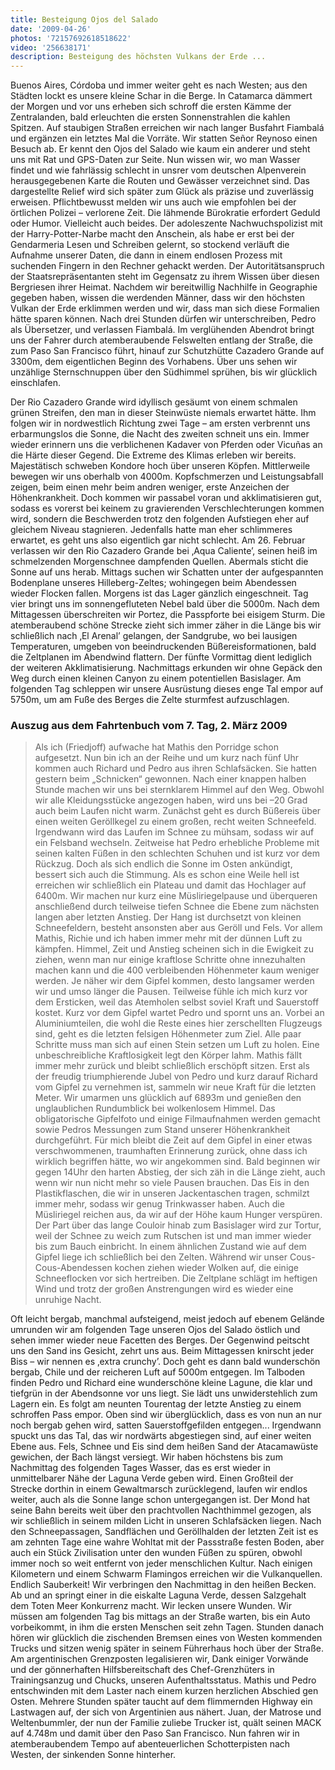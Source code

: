 ```yaml
---
title: Besteigung Ojos del Salado
date: '2009-04-26'
photos: '72157692618518622'
video: '256638171'
description: Besteigung des höchsten Vulkans der Erde ...
---
```


Buenos Aires, Córdoba und immer weiter geht es nach Westen; aus den Städten lockt es unsere kleine Schar in die Berge. In Catamarca dämmert der Morgen und vor uns erheben sich schroff die ersten Kämme der Zentralanden, bald erleuchten die ersten Sonnenstrahlen die kahlen Spitzen. Auf staubigen Straßen erreichen wir nach langer Busfahrt Fiambalá und ergänzen ein letztes Mal die Vorräte.
Wir statten Señor Reynoso einen Besuch ab. Er kennt den Ojos del Salado wie kaum ein anderer und steht uns mit Rat und GPS-Daten zur Seite. Nun wissen wir, wo man Wasser findet und wie fahrlässig schlecht in unsrer vom deutschen Alpenverein herausgegebenen Karte die Routen und Gewässer verzeichnet sind. Das dargestellte Relief wird sich später zum Glück als präzise und zuverlässig erweisen.
Pflichtbewusst melden wir uns auch wie empfohlen bei der örtlichen Polizei – verlorene Zeit. Die lähmende Bürokratie erfordert Geduld oder Humor. Vielleicht auch beides. Der adoleszente Nachwuchspolizist mit der Harry-Potter-Narbe macht den Anschein, als habe er erst bei der Gendarmeria Lesen und Schreiben gelernt, so stockend verläuft die Aufnahme unserer Daten, die dann in einem endlosen Prozess mit suchenden Fingern in den Rechner gehackt werden.
Der Autoritätsanspruch der Staatsrepräsentanten steht im Gegensatz zu ihrem Wissen über diesen Bergriesen ihrer Heimat. Nachdem wir bereitwillig Nachhilfe in Geographie gegeben haben, wissen die werdenden Männer, dass wir den höchsten Vulkan der Erde erklimmen werden und wir, dass man sich diese Formalien hätte sparen können.
Nach drei Stunden dürfen wir unterschreiben, Pedro als Übersetzer, und verlassen Fiambalá. Im verglühenden Abendrot bringt uns der Fahrer durch atemberaubende Felswelten entlang der Straße, die zum Paso San Francisco führt, hinauf zur Schutzhütte Cazadero Grande auf 3300m, dem eigentlichen Beginn des Vorhabens. Über uns sehen wir unzählige Sternschnuppen über den Südhimmel sprühen, bis wir glücklich einschlafen.

Der Rio Cazadero Grande wird idyllisch gesäumt von einem schmalen grünen Streifen, den man in dieser Steinwüste niemals erwartet hätte. Ihm folgen wir in nordwestlich Richtung zwei Tage – am ersten verbrennt uns erbarmungslos die Sonne, die Nacht des zweiten schneit uns ein. Immer wieder erinnern uns die verblichenen Kadaver von Pferden oder Vicuñas an die Härte dieser Gegend. Die Extreme des Klimas erleben wir bereits. Majestätisch schweben Kondore hoch über unseren Köpfen.
Mittlerweile bewegen wir uns oberhalb von 4000m. Kopfschmerzen und Leistungsabfall zeigen, beim einen mehr beim andren weniger, erste Anzeichen der Höhenkrankheit. Doch kommen wir passabel voran und akklimatisieren gut, sodass es vorerst bei keinem zu gravierenden Verschlechterungen kommen wird, sondern die Beschwerden trotz den folgenden Aufstiegen eher auf gleichem Niveau stagnieren. Jedenfalls hatte man eher schlimmeres erwartet, es geht uns also eigentlich gar nicht schlecht.
Am 26. Februar verlassen wir den Rio Cazadero Grande bei ‚Aqua Caliente’, seinen heiß im schmelzenden Morgenschnee dampfenden Quellen. Abermals sticht die Sonne auf uns herab. Mittags suchen wir Schatten unter der aufgespannten Bodenplane unseres Hilleberg-Zeltes; wohingegen beim Abendessen wieder Flocken fallen. Morgens ist das Lager gänzlich eingeschneit.
Tag vier bringt uns im sonnengefluteten Nebel bald über die 5000m. Nach dem Mittagessen überschreiten wir Portez, die Passpforte bei eisigem Sturm. Die atemberaubend schöne Strecke zieht sich immer zäher in die Länge bis wir schließlich nach ‚El Arenal’ gelangen, der Sandgrube, wo bei lausigen Temperaturen, umgeben von beeindruckenden Büßereisformationen, bald die Zeltplanen im Abendwind flattern.
Der fünfte Vormittag dient lediglich der weiteren Akklimatisierung. Nachmittags erkunden wir ohne Gepäck den Weg durch einen kleinen Canyon zu einem potentiellen Basislager. Am folgenden Tag schleppen wir unsere Ausrüstung dieses enge Tal empor auf 5750m, um am Fuße des Berges die Zelte sturmfest aufzuschlagen.

### Auszug aus dem Fahrtenbuch vom 7. Tag, 2. März 2009

> Als ich (Friedjoff) aufwache hat Mathis den Porridge schon aufgesetzt. Nun bin ich an der Reihe und um kurz nach fünf Uhr kommen auch Richard und Pedro aus ihren Schlafsäcken. Sie hatten gestern beim „Schnicken“ gewonnen. Nach einer knappen halben Stunde machen wir uns bei sternklarem Himmel auf den Weg. Obwohl wir alle Kleidungsstücke angezogen haben, wird uns bei –20 Grad auch beim Laufen nicht warm.
> Zunächst geht es durch Büßereis über einen weiten Geröllkegel zu einem großen, recht weiten Schneefeld. Irgendwann wird das Laufen im Schnee zu mühsam, sodass wir auf ein Felsband wechseln. Zeitweise hat Pedro erhebliche Probleme mit seinen kalten Füßen in den schlechten Schuhen und ist kurz vor dem Rückzug. Doch als sich endlich die Sonne im Osten ankündigt, bessert sich auch die Stimmung.
> Als es schon eine Weile hell ist erreichen wir schließlich ein Plateau und damit das Hochlager auf 6400m. Wir machen nur kurz eine Müsliriegelpause und überqueren anschließend durch teilweise tiefen Schnee die Ebene zum nächsten langen aber letzten Anstieg. Der Hang ist durchsetzt von kleinen Schneefeldern, besteht ansonsten aber aus Geröll und Fels. Vor allem Mathis, Richie und ich haben immer mehr mit der dünnen Luft zu kämpfen. Himmel, Zeit und Anstieg scheinen sich in die Ewigkeit zu ziehen, wenn man nur einige kraftlose Schritte ohne innezuhalten machen kann und die 400 verbleibenden Höhenmeter kaum weniger werden. Je näher wir dem Gipfel kommen, desto langsamer werden wir und umso länger die Pausen. Teilweise fühle ich mich kurz vor dem Ersticken, weil das Atemholen selbst soviel Kraft und Sauerstoff kostet.
> Kurz vor dem Gipfel wartet Pedro und spornt uns an. Vorbei an Aluminiumteilen, die wohl die Reste eines hier zerschellten Flugzeugs sind, geht es die letzten felsigen Höhenmeter zum Ziel. Alle paar Schritte muss man sich auf einen Stein setzen um Luft zu holen. Eine unbeschreibliche Kraftlosigkeit legt den Körper lahm. Mathis fällt immer mehr zurück und bleibt schließlich erschöpft sitzen. Erst als der freudig triumphierende Jubel von Pedro und kurz darauf Richard vom Gipfel zu vernehmen ist, sammeln wir neue Kraft für die letzten Meter.
> Wir umarmen uns glücklich auf 6893m und genießen den unglaublichen Rundumblick bei wolkenlosem Himmel. Das obligatorische Gipfelfoto und einige Filmaufnahmen werden gemacht sowie Pedros Messungen zum Stand unserer Höhenkrankheit durchgeführt.
> Für mich bleibt die Zeit auf dem Gipfel in einer etwas verschwommenen, traumhaften Erinnerung zurück, ohne dass ich wirklich begriffen hätte, wo wir angekommen sind.
> Bald beginnen wir gegen 14Uhr den harten Abstieg, der sich zäh in die Länge zieht, auch wenn wir nun nicht mehr so viele Pausen brauchen. Das Eis in den Plastikflaschen, die wir in unseren Jackentaschen tragen, schmilzt immer mehr, sodass wir genug Trinkwasser haben. Auch die Müsliriegel reichen aus, da wir auf der Höhe kaum Hunger verspüren. Der Part über das lange Couloir hinab zum Basislager wird zur Tortur, weil der Schnee zu weich zum Rutschen ist und man immer wieder bis zum Bauch einbricht. In einem ähnlichen Zustand wie auf dem Gipfel liege ich schließlich bei den Zelten.
> Während wir unser Cous-Cous-Abendessen kochen ziehen wieder Wolken auf, die einige Schneeflocken vor sich hertreiben. Die Zeltplane schlägt im heftigen Wind und trotz der großen Anstrengungen wird es wieder eine unruhige Nacht.

Oft leicht bergab, manchmal aufsteigend, meist jedoch auf ebenem Gelände umrunden wir am folgenden Tage unseren Ojos del Salado östlich und sehen immer wieder neue Facetten des Berges. Der Gegenwind peitscht uns den Sand ins Gesicht, zehrt uns aus. Beim Mittagessen knirscht jeder Biss – wir nennen es ‚extra crunchy’. Doch geht es dann bald wunderschön bergab, Chile und der reicheren Luft auf 5000m entgegen. Im Talboden finden Pedro und Richard eine wunderschöne kleine Lagune, die klar und tiefgrün in der Abendsonne vor uns liegt. Sie lädt uns unwiderstehlich zum Lagern ein.
Es folgt am neunten Tourentag der letzte Anstieg zu einem schroffen Pass empor. Oben sind wir überglücklich, dass es von nun an nur noch bergab gehen wird, satten Sauerstoffgefilden entgegen...
Irgendwann spuckt uns das Tal, das wir nordwärts abgestiegen sind, auf einer weiten Ebene aus. Fels, Schnee und Eis sind dem heißen Sand der Atacamawüste gewichen, der Bach längst versiegt. Wir haben höchstens bis zum Nachmittag des folgenden Tages Wasser, das es erst wieder in unmittelbarer Nähe der Laguna Verde geben wird. Einen Großteil der Strecke dorthin in einem Gewaltmarsch zurücklegend, laufen wir endlos weiter, auch als die Sonne lange schon untergegangen ist. Der Mond hat seine Bahn bereits weit über den prachtvollen Nachthimmel gezogen, als wir schließlich in seinem milden Licht in unseren Schlafsäcken liegen.
Nach den Schneepassagen, Sandflächen und Geröllhalden der letzten Zeit ist es am zehnten Tage eine wahre Wohltat mit der Passstraße festen Boden, aber auch ein Stück Zivilisation unter den wunden Füßen zu spüren, obwohl immer noch so weit entfernt von jeder menschlichen Kultur.
Nach einigen Kilometern und einem Schwarm Flamingos erreichen wir die Vulkanquellen. Endlich Sauberkeit! Wir verbringen den Nachmittag in den heißen Becken. Ab und an springt einer in die eiskalte Laguna Verde, dessen Salzgehalt dem Toten Meer Konkurrenz macht. Wir lecken unsere Wunden.
Wir müssen am folgenden Tag bis mittags an der Straße warten, bis ein Auto vorbeikommt, in ihm die ersten Menschen seit zehn Tagen. Stunden danach hören wir glücklich die zischenden Bremsen eines von Westen kommenden Trucks und sitzen wenig später in seinem Führerhaus hoch über der Straße. Am argentinischen Grenzposten legalisieren wir, Dank einiger Vorwände und der gönnerhaften Hilfsbereitschaft des Chef-Grenzhüters in Trainingsanzug und Chucks, unseren Aufenthaltsstatus. Mathis und Pedro entschwinden mit dem Laster nach einem kurzen herzlichen Abschied gen Osten.
Mehrere Stunden später taucht auf dem flimmernden Highway ein Lastwagen auf, der sich von Argentinien aus nähert. Juan, der Matrose und Weltenbummler, der nun der Familie zuliebe Trucker ist, quält seinen MACK auf 4.748m und damit über den Paso San Francisco.
Nun fahren wir in atemberaubendem Tempo auf abenteuerlichen Schotterpisten nach Westen, der sinkenden Sonne hinterher.
